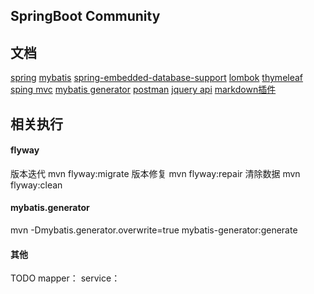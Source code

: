 ## SpringBoot Community

## 文档
[spring](https://spring.io/guides)
[mybatis](http://www.mybatis.org/spring-boot-starter/mybatis-spring-boot-autoconfigure/index.html)
[spring-embedded-database-support](https://docs.spring.io/spring-boot/docs/2.0.0.RC1/reference/htmlsingle/#boot-features-embedded-database-support)
[lombok](https://projectlombok.org/features/all)
[thymeleaf](https://www.thymeleaf.org/doc/tutorials/3.0/usingthymeleaf.html)
[sping mvc](https://docs.spring.io/spring/docs/current/spring-framework-reference/web.html)
[mybatis generator](http://www.mybatis.org/generator/)
[postman](https://chrome.google.com/webstore/detail/tabbed-postman-rest-clien/coohjcphdfgbiolnekdpbcijmhambjff)
[jquery api](https://api.jquery.com/jQuery.post/)
[markdown插件](https://pandao.github.io/editor.md/index.html)

## 相关执行

#### flyway
版本迭代
mvn flyway:migrate
版本修复
mvn flyway:repair
清除数据
mvn flyway:clean



#### mybatis.generator
mvn -Dmybatis.generator.overwrite=true mybatis-generator:generate


#### 其他
TODO
mapper：
service：





